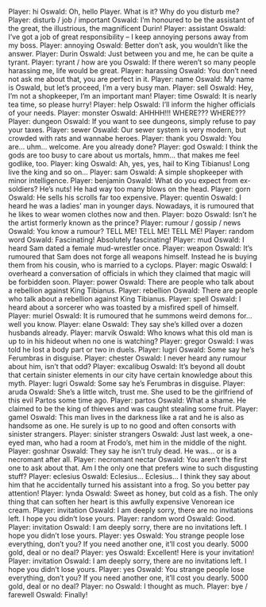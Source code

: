 Player: hi
Oswald: Oh, hello Player. What is it? Why do you disturb me?
Player: disturb / job / important
Oswald: I’m honoured to be the assistant of the great, the illustrious, the magnificent Durin!
Player: assistant
Oswald: I’ve got a job of great responsibility – I keep annoying persons away from my boss.
Player: annoying 
Oswald: Better don’t ask, you wouldn’t like the answer.
Player: Durin
Oswald: Just between you and me, he can be quite a tyrant.
Player: tyrant / how are you
Oswald: If there weren’t so many people harassing me, life would be great.
Player: harassing
Oswald: You don’t need not ask me about that, you are perfect in it.
Player: name
Oswald: My name is Oswald, but let’s proceed, I’m a very busy man.
Player: sell
Oswald: Hey, I’m not a shopkeeper, I’m an important man!
Player: time
Oswald: It is nearly tea time, so please hurry!
Player: help
Oswald: I’ll inform the higher officials of your needs.
Player: monster
Oswald: AHHHH!!! WHERE??? WHERE???
Player: dungeon
Oswald: If you want to see dungeons, simply refuse to pay your taxes.
Player: sewer
Oswald: Our sewer system is very modern, but crowded with rats and wannabe heroes.
Player: thank you
Oswald: You are… uhm… welcome. Are you already done?
Player: god
Oswald: I think the gods are too busy to care about us mortals, hmm… that makes me feel godlike, too.
Player: king
Oswald: Ah, yes, yes, hail to King Tibianus! Long live the king and so on…
Player: sam
Oswald: A simple shopkeeper with minor intelligence.
Player: benjamin
Oswald: What do you expect from ex-soldiers? He’s nuts! He had way too many blows on the head.
Player: gorn
Oswald: He sells his scrolls far too expensive.
Player: quentin
Oswald: I heard he was a ladies’ man in younger days. Nowadays, it is rumoured that he likes to wear women clothes now and then.
Player: bozo
Oswald: Isn’t he the artist formerly known as the prince?
Player: rumour / gossip / news
Oswald: You know a rumour? TELL ME! TELL ME! TELL ME!
Player: random word
Oswald: Fascinating! Absolutely fascinating!
Player: mud
Oswald: I heard Sam dated a female mud-wrestler once.
Player: weapon
Oswald: It’s rumoured that Sam does not forge all weapons himself. Instead he is buying them from his cousin, who is married to a cyclops.
Player: magic
Oswald: I overheard a conversation of officials in which they claimed that magic will be forbidden soon.
Player: power
Oswald: There are people who talk about a rebellion against King Tibianus.
Player: rebellion
Oswald: There are people who talk about a rebellion against King Tibianus.
Player: spell
Oswald: I heard about a sorcerer who was toasted by a misfired spell of himself.
Player: muriel
Oswald: It is rumoured that he summons weird demons for… well you know.
Player: elane
Oswald: They say she’s killed over a dozen husbands already.
Player: marvik
Oswald: Who knows what this old man is up to in his hideout when no one is watching?
Player: gregor
Oswald: I was told he lost a body part or two in duels.
Player: lugri
Oswald: Some say he’s Ferumbras in disguise.
Player: chester
Oswald: I never heard any rumour about him, isn’t that odd?
Player: excalibug
Oswald: It’s beyond all doubt that certain sinister elements in our city have certain knowledge about this myth.
Player: lugri
Oswald: Some say he’s Ferumbras in disguise.
Player: aruda
Oswald: She’s a little witch, trust me. She used to be the girlfriend of this evil Partos some time ago.
Player: partos
Oswald: What a shame. He claimed to be the king of thieves and was caught stealing some fruit.
Player: gamel
Oswald: This man lives in the darkness like a rat and he is also as handsome as one. He surely is up to no good and often consorts with sinister strangers.
Player: sinister strangers
Oswald: Just last week, a one-eyed man, who had a room at Frodo’s, met him in the middle of the night.
Player: goshnar
Oswald: They say he isn’t truly dead. He was… or is a necromant after all.
Player: necromant nectar
Oswald: You aren’t the first one to ask about that. Am I the only one that prefers wine to such disgusting stuff?
Player: eclesius
Oswald: Eclesius… Eclesius… I think they say about him that he accidentally turned his assistant into a frog. So you better pay attention!
Player: lynda
Oswald: Sweet as honey, but cold as a fish. The only thing that can soften her heart is this awfully expensive Venorean ice cream.
Player: invitation
Oswald: I am deeply sorry, there are no invitations left. I hope you didn’t lose yours.
Player: random word
Oswald: Good.
Player: invitation
Oswald: I am deeply sorry, there are no invitations left. I hope you didn’t lose yours.
Player: yes
Oswald: You strange people lose everything, don’t you? If you need another one, it’ll cost you dearly. 5000 gold, deal or no deal?
Player: yes
Oswald: Excellent! Here is your invitation!
Player: invitation
Oswald: I am deeply sorry, there are no invitations left. I hope you didn’t lose yours.
Player: yes
Oswald: You strange people lose everything, don’t you? If you need another one, it’ll cost you dearly. 5000 gold, deal or no deal?
Player: no
Oswald: I thought as much.
Player: bye / farewell
Oswald: Finally!

